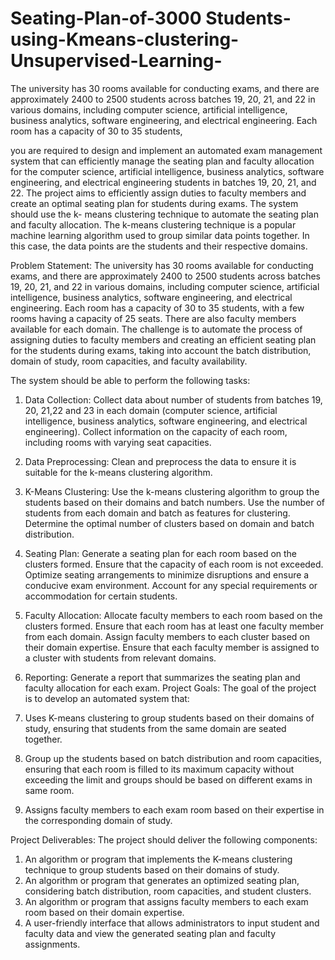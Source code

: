 # Seating-Plan-of-3000 Students-using-Kmeans-clustering-Unsupervised-Learning-
The university has 30 rooms available for conducting exams, and there are approximately 2400 to 2500 students across batches 19, 20, 21, and 22 in various domains, including computer science, artificial intelligence, business analytics, software engineering, and electrical engineering. Each room has a capacity of 30 to 35 students, 

you are required to design and implement an automated exam management system that can efficiently manage the
seating plan and faculty allocation for the computer science, artificial intelligence, business analytics, software
engineering, and electrical engineering students in batches 19, 20, 21, and 22. The project aims to efficiently assign
duties to faculty members and create an optimal seating plan for students during exams. The system should use the k-
means clustering technique to automate the seating plan and faculty allocation. The k-means clustering technique is a
popular machine learning algorithm used to group similar data points together. In this case, the data points are the
students and their respective domains.


Problem Statement:
The university has 30 rooms available for conducting exams, and there are approximately 2400 to 2500 students
across batches 19, 20, 21, and 22 in various domains, including computer science, artificial intelligence, business
analytics, software engineering, and electrical engineering. Each room has a capacity of 30 to 35 students, with a few
rooms having a capacity of 25 seats. There are also faculty members available for each domain.
The challenge is to automate the process of assigning duties to faculty members and creating an efficient seating plan
for the students during exams, taking into account the batch distribution, domain of study, room capacities, and
faculty availability.

The system should be able to perform the following tasks:
1. Data Collection: Collect data about number of students from batches 19, 20, 21,22 and 23 in each domain
(computer science, artificial intelligence, business analytics, software engineering, and electrical
engineering). Collect information on the capacity of each room, including rooms with varying seat capacities.

3. Data Preprocessing: Clean and preprocess the data to ensure it is suitable for the k-means clustering
algorithm.

4. K-Means Clustering: Use the k-means clustering algorithm to group the students based on their domains
and batch numbers. Use the number of students from each domain and batch as features for clustering.
Determine the optimal number of clusters based on domain and batch distribution.


6. Seating Plan: Generate a seating plan for each room based on the clusters formed. Ensure that the capacity
of each room is not exceeded. Optimize seating arrangements to minimize disruptions and ensure a
conducive exam environment. Account for any special requirements or accommodation for certain students.


8. Faculty Allocation: Allocate faculty members to each room based on the clusters formed. Ensure that each
room has at least one faculty member from each domain. Assign faculty members to each cluster based on
their domain expertise. Ensure that each faculty member is assigned to a cluster with students from relevant
domains.


10. Reporting: Generate a report that summarizes the seating plan and faculty allocation for each exam.
Project Goals:
The goal of the project is to develop an automated system that:
1. Uses K-means clustering to group students based on their domains of study, ensuring that students from the
same domain are seated together.
2. Group up the students based on batch distribution and room capacities, ensuring that each room is filled to its
maximum capacity without exceeding the limit and groups should be based on different exams in same room.
3. Assigns faculty members to each exam room based on their expertise in the corresponding domain of study.


Project Deliverables:
The project should deliver the following components:
1. An algorithm or program that implements the K-means clustering technique to group students based on their
domains of study.
2. An algorithm or program that generates an optimized seating plan, considering batch distribution, room
capacities, and student clusters.
3. An algorithm or program that assigns faculty members to each exam room based on their domain expertise.
4. A user-friendly interface that allows administrators to input student and faculty data and view the generated
seating plan and faculty assignments.
